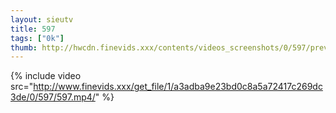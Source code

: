 ```yaml
--- 
layout: sieutv
title: 597
tags: ["0k"]
thumb: http://hwcdn.finevids.xxx/contents/videos_screenshots/0/597/preview.mp4.jpg
---
```

{% include video src="http://www.finevids.xxx/get_file/1/a3adba9e23bd0c8a5a72417c269dc3de/0/597/597.mp4/" %} 

